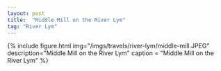 ```yaml
---
layout: post
title:  "Middle Mill on the River Lym"
tag: "River Lym"
---
```


{% include figure.html img="/imgs/travels/river-lym/middle-mill.JPEG"
  description="Middle Mill on the River Lym"
  caption = "Middle Mill on the River Lym" %}
  